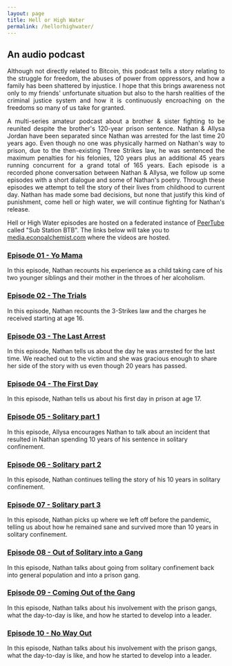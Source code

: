 ```yaml
---
layout: page
title: Hell or High Water
permalink: /hellorhighwater/
---
```


## An audio podcast 
<p> 
  <div style="text-align: justify">
Although not directly related to Bitcoin, this podcast tells a story relating to the struggle for freedom, the abuses of power from oppressors, and how a family has been shattered by injustice. I hope that this brings awareness not only to my friends' unfortunate situation but also to the harsh realities of the criminal justice system and how it is continuously encroaching on the freedoms so many of us take for granted. 
  </div>
    </p>
  
<p>
  <div style="text-align: justify">
A multi-series amateur podcast about a brother & sister fighting to be reunited despite the brother's 120-year prison sentence. Nathan & Allysa Jordan have been separated since Nathan was arrested for the last time 20 years ago. Even though no one was physically harmed on Nathan's way to prison, due to the then-existing Three Strikes law, he was sentenced the maximum penalties for his felonies, 120 years plus an additional 45 years running concurrent for a grand total of 165 years. Each episode is a recorded phone conversation between Nathan & Allysa, we follow up some episodes with a short dialogue and some of Nathan's poetry. Through these episodes we attempt to tell the story of their lives from childhood to current day. Nathan has made some bad decisions, but none that justify this kind of punishment, come hell or high water, we will continue fighting for Nathan's release.
 </div>
    </p>
    
Hell or High Water episodes are hosted on a federated instance of [PeerTube](https://peertube.stream/) called "Sub Station BTB". The links below will take you to [media.econoalchemist.com](https://media.econoalchemist.com/) where the videos are hosted.

### [Episode 01 - Yo Mama](https://media.econoalchemist.com/w/mvu63HoD2UW2tsRm6Sia8N)
In this episode, Nathan recounts his experience as a child taking care of his two younger siblings and their mother in the throes of her alcoholism.

### [Episode 02 - The Trials](https://media.econoalchemist.com/w/r4NDoDiydoN5RpXN13GGxT)
In this episode, Nathan recounts the 3-Strikes law and the charges he received starting at age 16.

### [Episode 03 - The Last Arrest](https://media.econoalchemist.com/w/9NXTKNGWdMUfUtfpRnzSA4)
In this episode, Nathan tells us about the day he was arrested for the last time. We reached out to the victim and she was gracious enough to share her side of the story with us even though 20 years has passed. 

### [Episode 04 - The First Day](https://media.econoalchemist.com/w/pZBJu3KZH1WiFei3knQh9b)
In this episode, Nathan tells us about his first day in prison at age 17.

### [Episode 05 - Solitary part 1](https://media.econoalchemist.com/w/n2KWgxA31nK2VJU69yqXG3)
In this episode, Allysa encourages Nathan to talk about an incident that resulted in Nathan spending 10 years of his sentence in solitary confinement. 

### [Episode 06 - Solitary part 2](https://media.econoalchemist.com/w/gqh1vRreoXXrZuiV8WNbX1)
In this episode, Nathan continues telling the story of his 10 years in solitary confinement.

### [Episode 07 - Solitary part 3](https://media.econoalchemist.com/w/j914Uyh8YE7MeKDqha83Xa)
In this episode, Nathan picks up where we left off before the pandemic, telling us about how he remained sane and survived more than 10 years in solitary confinement. 

### [Episode 08 - Out of Solitary into a Gang](https://media.econoalchemist.com/w/2tk16MgUq8m9PzLgFjfrod)
In this episode, Nathan talks about going from solitary confinement back into general population and into a prison gang. 

### [Episode 09 - Coming Out of the Gang](https://media.econoalchemist.com/w/tmq3tMbN16awRe2ZmZT3B8)
In this episode, Nathan talks about his involvement with the prison gangs, what the day-to-day is like, and how he started to develop into a leader. 

### [Episode 10 - No Way Out](https://media.econoalchemist.com/w/vPdQsKpFTxZzLSX1SZZ2Zg)
In this episode, Nathan talks about his involvement with the prison gangs, what the day-to-day is like, and how he started to develop into a leader. 

